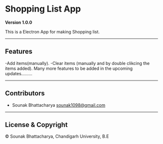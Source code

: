 # Shopping List App

**Version 1.0.0**

This is a Electron App for making Shopping list.

---

## Features

-Add items(manually).
-Clear items (manually and by double clikcing the items added).
Many more features to be added in the upcoming updates.........

---

## Contributors

- Sounak Bhattacharya <sounak1098@gmail.com>

---

## License & Copyright

©️ Sounak Bhattacharya, Chandigarh University, B.E 